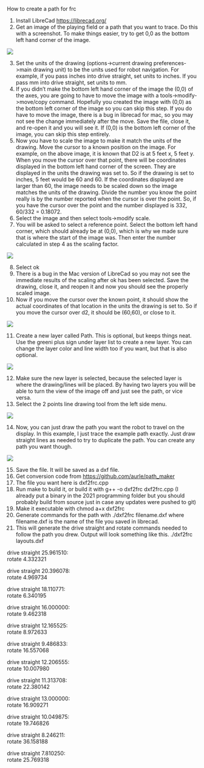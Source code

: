 How to create a path for frc

1) Install LibreCad  https://librecad.org/
2) Get an image of  the playing field or a path that you want to trace. Do this with a screenshot. To make things easier, try to get 0,0 as the bottom left hand corner of the image.

![](images/image3.png)

3) Set the units of the drawing (options->current drawing preferences->main drawing unit) to be the units used for robot navigation. For example, if you pass inches into drive straight, set units to inches. If you pass mm into drive straight, set units to mm.
4) If you didn’t make the bottom left hand corner of the image the (0,0) of the axes, you are going to have to move the image with a tools->modify->move/copy command. Hopefully you created the image with (0,0) as the bottom left corner of the image so you can skip this step. If you do have to move the image, there is a bug in librecad for mac, so you may not see the change immediately after the move. Save the file, close it, and re-open it and you will see it. If (0,0) is the bottom left corner of the image, you can skip this step entirely.
5) Now you have to scale the image to make it match the units of the drawing. Move the cursor to a known position on the image. For example, on the above image, it is known that D2 is at 5 feet x, 5 feet y. When you move the cursor over that point, there will be coordinates displayed in the bottom left hand corner of the screen. They are displayed in the units the drawing was set to. So if the drawing is set to inches, 5 feet would be 60 and 60. If the coordinates displayed are larger than 60, the image needs to be scaled down so the image matches the units of the drawing. Divide the number you know the point really is by the number reported when the cursor is over the point. So, if you have the cursor over the point and the number displayed is 332, 60/332 = 0.18072.     
6) Select the image and then select tools->modify scale.
7) You will be asked to select a reference point. Select the bottom left hand corner, which should already be at (0,0), which is why we made sure that is where the start of the image was. Then enter the number calculated in step 4 as the scaling factor.

![](images/image6.png)

8) Select ok
9) There is a bug in the Mac version of LibreCad so you may not see the immediate results of the scaling after ok has been selected. Save the drawing, close it, and reopen it and now you should see the properly scaled image.
10) Now if you move the cursor over the known point, it should show the actual coordinates of that location in the units the drawing is set to. So if you move the cursor over d2, it should be (60,60), or close to it.

![](images/image5.png)

11) Create a new layer called Path. This is optional, but keeps things neat. Use the greeni plus sign under layer list to create a new layer. You can change the layer color and line width too if you want, but that is also optional.

![](images/image2.png)

12) Make sure the new layer is selected, because the selected layer is where the drawing/lines will be placed. By having two layers you will be able to turn the view of the image off and just see the path, or vice versa.
13) Select the 2 points line drawing tool from the left side menu.

![](images/image5.png)

14) Now, you can just draw the path you want the robot to travel on the display. In this example, I just trace the example path exactly. Just draw straight lines as needed to try to duplicate the path. You can create any path you want though.

![](images/image1.png)

15) Save the file. It will be saved as a dxf file.
16) Get conversion code from https://github.com/aurle/path_maker
17) The file you want here is dxf2frc.cpp
18) Run make to build it, or build it with g++ -o dxf2frc dxf2frc.cpp (I already put a binary in the 2021 programming folder but you should probably build from source just in case any updates were pushed to git)
19) Make it executable with chmod a+x dxf2frc
20) Generate commands for the path with ./dxf2frc filename.dxf  where filename.dxf is the name of the file you saved in librecad.
21) This will generate the drive straight and rotate commands needed to follow the path you drew. Output will look something like this.
./dxf2frc layouts.dxf 

drive straight 25.961510:  
rotate 4.332321 

drive straight 20.396078:  
rotate 4.969734 

drive straight 18.110771:  
rotate 6.340195 

drive straight 16.000000:  
rotate 9.462318 

drive straight 12.165525:  
rotate 8.972633 

drive straight 9.486833:  
rotate 16.557068 

drive straight 12.206555:  
rotate 10.007980 

drive straight 11.313708:  
rotate 22.380142 

drive straight 13.000000:  
rotate 16.909271 

drive straight 10.049875:  
rotate 19.746826 

drive straight 8.246211:  
rotate 36.158188 

drive straight 7.810250:  
rotate 25.769318 

